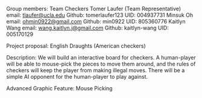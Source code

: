 Group members: 
                          Team Checkers
Tomer Laufer (Team Representative)
email: tlaufer@ucla.edu
Github: tomerlaufer123
UID: 004937731
Minsuk Oh
email: ohmin0922@gmail.com
Github: min0922
UID: 805360776
Kaitlyn Wang
email: wang.kaitlyn.j@gmail.com
Github: kaitlyn-wang
UID: 005170129

Project proposal: English Draughts (American checkers)



Description:
We will build an interactive board for checkers. A human-player will be able to mouse-pick the pieces to move them around, and the rules of checkers will keep the player from making illegal moves. There will be a simple AI opponent for the human-player to play against.

Advanced Graphic Feature: Mouse Picking
